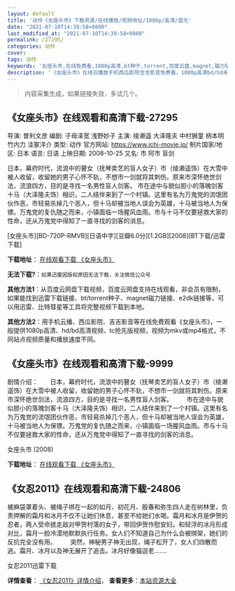 ```yaml
---
layout: default
title: '动作《女座头市》下载资源/在线播放/视频地址/1080p/高清/蓝光'
date: "2021-07-10T14:39:58+0800"
last_modified_at: "2021-07-10T14:39:58+0800"
permalink: /27295/
categories: 动作
cover:
tags: 动作
keywords: '女座头市,在线免费看,1080p高清,bt种子,torrent,百度云盘,magnet,磁力链,迅雷下载资源'
description: '《女座头市》在线云播放手机西瓜影院吉吉影音免费看，1080p高清bd/hd未删减完整版和tc抢先枪版，mkv/mp4格式，附带bt/torrent种子、magnet/磁力链、百度云盘、网盘资源迅雷下载链接'
---
```


>内容采集生成，如果链接失效，多试几个。


## 《女座头市》在线观看和高清下载-27295

导演: 曽利文彦 编剧: 子母泽宽 浅野妙子 主演: 绫濑遥 大泽隆夫 中村狮童 柄本明 竹内力 洼冢洋介 类型: 动作 官方网站: https://www.ichi-movie.jp/ 制片国家/地区: 日本 语言: 日语 上映日期: 2008-10-25 又名: 市 阿市 盲剑

日本，幕府时代，流浪中的瞽女（抚琴卖艺的盲人女子）市（绫濑遥饰）在大雪中被人收留，收留她的男子心怀不轨，不想市一剑就将其刺伤。原来市深怀绝世剑法，流浪四方，目的是寻找一名男性盲人剑客。 市在途中与貌似胆小的落魄剑客十马（大泽隆夫饰）相识，二人结伴来到了一个村镇。这里有名为万鬼党的流氓团伙作恶，市轻易杀掉几个恶人，但十马却被当地人误会为英雄，十马被当地人为保镖。万鬼党的复仇随之而来，小镇面临一场腥风血雨。市与十马不仅要拯救大家的性命，还从万鬼党中得知了一直寻找的剑客的消息。


[女座头市][BD-720P-RMVB][日语中字][豆瓣6.0分][1.2GB][2008][BT下载/迅雷下载]

**下载地址**： [在线观看下载 《女座头市》](https://www.btdx8.com/torrent/ichi_2008.html) 


**无法下载?**：`如果迅雷因版权原因无法下载，关注微信公众号 `

**其他方法1**：从百度云网盘下载视频，百度云网盘支持在线观看，非会员有限制，如果能找到迅雷下载链接、bt/torrent种子、magnet磁力链接、e2dk链接等，可以用迅雷、比特彗星等工具将完整视频下载到本地。

**其他方法2**：用手机云播、西瓜影院、吉吉影音等在线免费观看《女座头市》，一般提供1080p高清、hd/bd高清视频、tc抢先版视频，视频为mkv或mp4格式，不同站点视频质量和播放速度不同。


## 《女座头市》在线观看和高清下载-9999

剧情介绍：　　日本，幕府时代，流浪中的瞽女（抚琴卖艺的盲人女子）市（绫濑遥饰）在大雪中被人收留，收留她的男子心怀不轨，不想市一剑就将其刺伤。原来市深怀绝世剑法，流浪四方，目的是寻找一名男性盲人剑客。 　　市在途中与貌似胆小的落魄剑客十马（大泽隆夫饰）相识，二人结伴来到了一个村镇。这里有名为万鬼党的流氓团伙作恶，市轻易杀掉几个恶人，但十马却被当地人误会为英雄，十马被当地人为保镖。万鬼党的复仇随之而来，小镇面临一场腥风血雨。市与十马不仅要拯救大家的性命，还从万鬼党中得知了一直寻找的剑客的消息。


女座头市 (2008)

**下载地址**： [在线观看下载 《女座头市》](https://www.btbtdy.me/btdy/dy8768.html) 


## 《女忍2011》在线观看和高清下载-24806

被麻袋罩着头、被绳子绑在一起的如月、初花月、殷春和弥生四人走在树林里，负责押解的霜月和冰月不仅不让她们休息，甚至不给她们水喝。霜月和冰月是伊贺的忍者，两人受命掳走敌对甲贺村落的女子，带回伊贺作慰安妇。和轻浮的冰月形成对比，霜月一脸冷漠地默默执行任务。女人们不知道自己为什么会被绑架，她们的反抗完全没有用。 　　突然，神秘男子神无出现，绳子松开了，女人们四散而逃。霜月、冰月以及神无展开了追击。冰月好像猫逗老.......


女忍2011迅雷下载

**详情查看**： [《女忍2011》详情介绍](/movie/24806/)， **查看更多**：[本站资源大全](/movie/t/all/)

